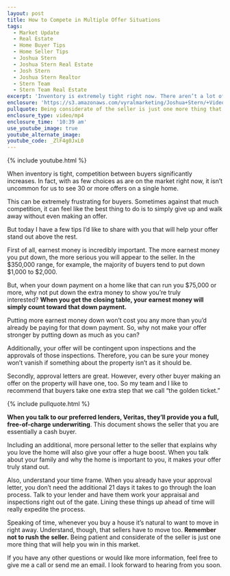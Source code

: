 ```yaml
---
layout: post
title: How to Compete in Multiple Offer Situations
tags:
  - Market Update
  - Real Estate
  - Home Buyer Tips
  - Home Seller Tips
  - Joshua Stern
  - Joshua Stern Real Estate
  - Josh Stern
  - Joshua Stern Realtor
  - Stern Team
  - Stern Team Real Estate
excerpt: 'Inventory is extremely tight right now. There aren’t a lot of properties out there to choose from, which means buyers are being forced to compete for homes. But when it isn’t uncommon in our market for a listing to see 30 or more offers, how can you stand out? Sometimes, it might seem like the easiest thing to do is to walk away. However, don’t give up hope yet. I have some key tips that can help. To learn more, watch my latest video.'
enclosure: 'https://s3.amazonaws.com/vyralmarketing/Joshua+Stern/+Videos/The+Stern+Team-+Multiple+Offers+in+a+Sellers+Market.mp4'
pullquote: Being considerate of the seller is just one more thing that will help you win in this market.
enclosure_type: video/mp4
enclosure_time: '10:39 am'
use_youtube_image: true
youtube_alternate_image:
youtube_code: _ZlF4g0JxL0
---
```



{% include youtube.html %}

When inventory is tight, competition between buyers significantly increases. In fact, with as few choices as are on the market right now, it isn’t uncommon for us to see 30 or more offers on a single home.

This can be extremely frustrating for buyers. Sometimes against that much competition, it can feel like the best thing to do is to simply give up and walk away without even making an offer.

But today I have a few tips I’d like to share with you that will help your offer stand out above the rest.

First of all, earnest money is incredibly important. The more earnest money you put down, the more serious you will appear to the seller. In the $350,000 range, for example, the majority of buyers tend to put down $1,000 to $2,000.

But, when your down payment on a home like that can run you $75,000 or more, why not put down the extra money to show you’re truly interested?&nbsp;**When you get the closing table, your earnest money will simply count toward that down payment.**

Putting more earnest money down won’t cost you any more than you’d already be paying for that down payment. So, why not make your offer stronger by putting down as much as you can?

Additionally, your offer will be contingent upon inspections and the approvals of those inspections. Therefore, you can be sure your money won’t vanish if something about the property isn’t as it should be.

Secondly, approval letters are great. However, every other buyer making an offer on the property will have one, too. So my team and I like to recommend that buyers take one extra step that we call “the golden ticket.”

{% include pullquote.html %}

**When you talk to our preferred lenders, Veritas, they’ll provide you a full, free-of-charge underwriting**. This document shows the seller that you are essentially a cash buyer.

Including an additional, more personal letter to the seller that explains why you love the home will also give your offer a huge boost. When you talk about your family and why the home is important to you, it makes your offer truly stand out.

Also, understand your time frame. When you already have your approval letter, you don’t need the additional 21 days it takes to go through the loan process. Talk to your lender and have them work your appraisal and inspections right out of the gate. Lining these things up ahead of time will really expedite the process.

Speaking of time, whenever you buy a house it’s natural to want to move in right away. Understand, though, that sellers have to move too. **Remember not to rush the seller.** Being patient and considerate of the seller is just one more thing that will help you win in this market.

If you have any other questions or would like more information, feel free to give me a call or send me an email. I look forward to hearing from you soon.